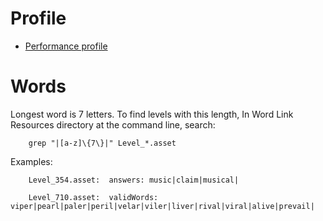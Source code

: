 # Profile

- [Performance profile](performance_profile.md)

# Words

Longest word is 7 letters.
To find levels with this length,
In Word Link Resources directory at the command line, search:

        grep "|[a-z]\{7\}|" Level_*.asset

Examples:

        Level_354.asset:  answers: music|claim|musical|

        Level_710.asset:  validWords: viper|pearl|paler|peril|velar|viler|liver|rival|viral|alive|prevail|
